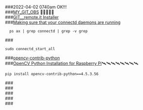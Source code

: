 ###2022-04-02 0740am OK!!!  
###[MY_GIT_OBS](https://github.com/itbj/obs-advanced-timer/blob/master/RE-02.md) 🥝🥝🥝🥝🥝  
###[GIT__remote.it Installer](https://github.com/remoteit/installer)  
###[Making sure that your connectd daemons are running](https://support.remote.it/hc/en-us/articles/360035963472-Making-sure-that-your-connectd-daemons-are-running)  
```
  ps ax | grep connectd | grep -v grep
```
###[]()  
```
sudo connectd_start_all
```
###[opencv-contrib-python](https://www.piwheels.org/project/opencv-contrib-python/)  
###[OpenCV Python Installation for Raspberry Pi](https://singleboardblog.com/install-python-opencv-on-raspberry-pi/)🛰🛰🛰🛰🛰🛰🛰🛰  
```
pip install opencv-contrib-python==4.5.3.56
```
###[]()  
###[]()  
###[]()  
###[]()  
###[]()  




